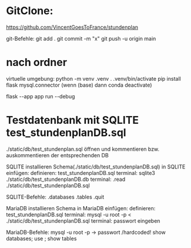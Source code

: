 # GitClone:
https://github.com/VincentGoesToFrance/stundenplan

git-Befehle:
    git add .
    git commit -m "x"
    git push -u origin main

# nach ordner
virtuelle umgebung: python -m venv .venv
. .venv/bin/activate
pip install flask mysql.connector
(wenn (base) dann conda deactivate)

flask --app app run --debug

# Testdatenbank mit SQLITE test_stundenplanDB.sql

./static/db/test_stundenplan.sql öffnen und kommentieren bzw. auskommentieren der entsprechenden DB

SQLITE installieren
Schema(./static/db/test_stundenplanDB.sql) in SQLITE einfügen:
    definieren: test_stundenplanDB.sql
    terminal: sqlite3 ./static/db/test_stundenplanDB.db
    terminal: .read ./static/db/test_stundenplanDB.sql

SQLITE-Befehle:
.databases
.tables
.quit

MariaDB installieren
Schema in MariaDB einfügen:
    definieren: test_stundenplanDB.sql
    terminal: mysql -u root -p < ./static/db/test_stundenplanDB.sql
    terminal: passwort eingeben

MariaDB-Befehle:
mysql -u root -p -> passwort /hardcoded!
show databases;
use <database>;
show tables <database>
